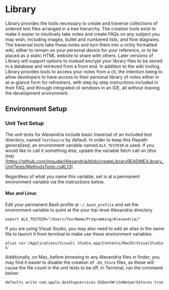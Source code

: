 # Library
Library provides the tools necessary to create and traverse collections of ordered text files arranged in a tree hierarchy. The creation tools exist to make it easier to intuitively take notes and create FAQs on any subject you may wish, including images, bullet and numbered lists, and flow diagrams. The traversal tools take these notes and turn them into a richly formatted wiki, either to remain on your personal device for your reference, or to be placed as a static HTML website to share with others. Later versions of Library will support options to instead encrypt your library files to be stored in a database and retrieved from a front end.
In addition to the wiki tooling, Library provides tools to access your notes from a cli, the intention being to allow developers to have access to their personal library of notes either in at-a-glance form for refreshers, with step by step instructions included in their FAQ, and through integrated cli windows in an IDE, all without leaving the development environment.

## Environment Setup
### Unit Test Setup
The unit tests for Alexandria include basic traversal of an included test directory, named `TestSource` by default. In order to keep this filepath generalized, an environment variable named `ALX_TESTDIR` is used. If you would like to call it something else, update the variable fetch call on (this line)[https://github.com/jmsudar/Alexandria/blob/createLibraryREADME/Library_UnitTests/MethodsTests.cs#L13].

Regardless of what you name this variable, set is at a permanent environment variable via the instructions below.

#### Mac and Linux

Edit your permanent Bash profile at `~/.bash_profile` and set the environment variable to point at the your top-level Alexandria directory

```export ALX_TESTDIR="/Users/YourName/Programming/Alexandria/"```

If you are using Visual Studio, you may also need to add an alias in the same file to launch it from terminal to make use these environment variables.

```alias vs='/Applications/Visual\ Studio.app/Contents/MacOS/VisualStudio &'```

Additionally, on Mac, before browsing to any Alexandria files in finder, you may find it easier to disable the creation of `.DS_Store` files, as these will cause the file count in the unit tests to be off. In Terminal, run the command below:

```defaults write com.apple.desktopservices DSDontWriteNetworkStores true```
